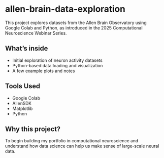 # allen-brain-data-exploration
This project explores datasets from the Allen Brain Observatory using Google Colab and Python, as introduced in the 2025 Computational Neuroscience Webinar Series.

## What’s inside

- Initial exploration of neuron activity datasets
- Python-based data loading and visualization
- A few example plots and notes

## Tools Used

- Google Colab
- AllenSDK
- Matplotlib
- Python

## Why this project?

To begin building my portfolio in computational neuroscience and understand how data science can help us make sense of large-scale neural data.
